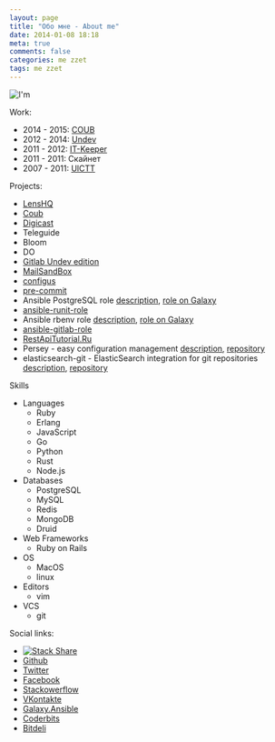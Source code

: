 ```yaml
---
layout: page
title: "Обо мне - About me"
date: 2014-01-08 18:18
meta: true
comments: false
categories: me zzet
tags: me zzet
---
```

![I'm](https://pp.vk.me/c410129/v410129906/4ea3/YU43ao3Yy08.jpg)

Work:

- 2014 - 2015: [COUB](http://coub.com)
- 2012 - 2014: [Undev](http://undev.ru)
- 2011 - 2012: [IT-Keeper](http://itkeeper.ru/)
- 2011 - 2011: Скайнет
- 2007 - 2011: [UlCTT](http://ctt.ulstu.ru)

Projects:

- [LensHQ](http://lenshq.io)
- [Coub](http://coub.com)
- [Digicast](http://digicast.ru)
- Teleguide
- Bloom
- DO
- [Gitlab Undev edition](https://github.com/Undev/gitlabhq)
- [MailSandBox](https://github.com/kaize/mail_sandbox)
- [configus](https://github.com/kaize/configus)
- [pre-commit](https://github.com/jish/pre-commit)
- Ansible PostgreSQL role [description](http://zzet.org/ansible-postgresql-role), [role on Galaxy](https://galaxy.ansibleworks.com/list#/roles/101)
- [ansible-runit-role](https://galaxy.ansibleworks.com/list#/roles/230)
- Ansible rbenv role [description](http://zzet.org/ansible-rbenv-role/), [role on Galaxy](https://galaxy.ansibleworks.com/list#/roles/102)
- [ansible-gitlab-role](https://galaxy.ansibleworks.com/list#/roles/115)
- [RestApiTutorial.Ru](http://restapitutorial.ru)
- Persey - easy configuration management [description](http://zzet.org/persey), [repository](https://github.com/zzet/persey)
- elasticsearch-git - ElasticSearch integration for git repositories [description](http://zzet.org/elasticsearch-git), [repository](https://github.com/zzet/elasticsearch-git)

Skills

- Languages
  - Ruby
  - Erlang
  - JavaScript
  - Go
  - Python
  - Rust
  - Node.js
- Databases
  - PostgreSQL
  - MySQL
  - Redis
  - MongoDB
  - Druid
- Web Frameworks
  - Ruby on Rails
- OS
  - MacOS
  - linux
- Editors
  - vim
- VCS
  - git

Social links:

- [![Stack Share](http://img.shields.io/badge/tech-stack-0690fa.svg?style=flat)](http://stackshare.io/zzet/me)
- [Github](https://github.com/zzet)
- [Twitter](https://twitter.com/zzetorg)
- [Facebook](https://www.facebook.com/andrew.kumanyaev)
- [Stackowerflow](http://stackoverflow.com/users/1282049/zzet)
- [VKontakte](https://vk.com/zzet_org)
- [Galaxy.Ansible](https://galaxy.ansibleworks.com/list#/users/597)
- [Coderbits](https://coderbits.com/zzet)
- [Bitdeli](https://bitdeli.com/zzet)
